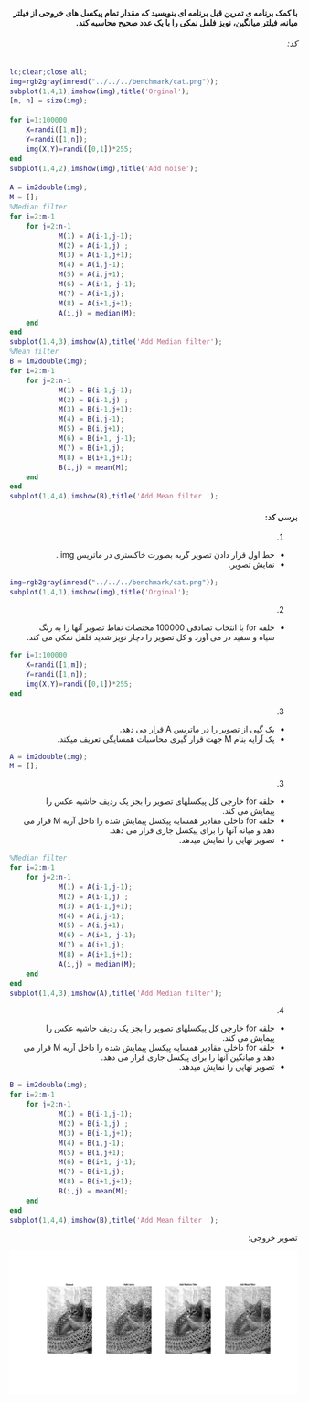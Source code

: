 <div dir="rtl">

####  با کمک برنامه ی تمرین قبل برنامه ای بنویسید که مقدار تمام پیکسل های خروجی از فیلتر میانه، فیلتر میانگین، نویز فلفل نمکی را با یک عدد صحیح محاسبه کند. <br />



###### کد:
</div>

```matlab
lc;clear;close all;
img=rgb2gray(imread("../../../benchmark/cat.png"));
subplot(1,4,1),imshow(img),title('Orginal');
[m, n] = size(img);
 
for i=1:100000
    X=randi([1,m]);
    Y=randi([1,n]);
    img(X,Y)=randi([0,1])*255;
end
subplot(1,4,2),imshow(img),title('Add noise');

A = im2double(img);
M = [];
%Median filter 
for i=2:m-1
    for j=2:n-1
            M(1) = A(i-1,j-1);
            M(2) = A(i-1,j) ;
            M(3) = A(i-1,j+1);
            M(4) = A(i,j-1);
            M(5) = A(i,j+1);
            M(6) = A(i+1, j-1);
            M(7) = A(i+1,j);
            M(8) = A(i+1,j+1);
            A(i,j) = median(M);
    end
end 
subplot(1,4,3),imshow(A),title('Add Median filter');
%Mean filter 
B = im2double(img);
for i=2:m-1
    for j=2:n-1
            M(1) = B(i-1,j-1);
            M(2) = B(i-1,j) ;
            M(3) = B(i-1,j+1);
            M(4) = B(i,j-1);
            M(5) = B(i,j+1);
            M(6) = B(i+1, j-1);
            M(7) = B(i+1,j);
            M(8) = B(i+1,j+1);
            B(i,j) = mean(M);
    end
end 
subplot(1,4,4),imshow(B),title('Add Mean filter ');
```

<div dir="rtl">

#### برسی کد:

1.
- خط اول قرار دادن تصویر گربه بصورت خاکستری در ماتریس img .
- نمایش تصویر.
</div>

```matlab
img=rgb2gray(imread("../../../benchmark/cat.png"));
subplot(1,4,1),imshow(img),title('Orginal');
```
<div dir="rtl">

2.
- حلقه for با انتخاب تصادفی 100000 مختصات نقاط تصویر آنها را به رنگ سیاه و سفید در می آورد و کل تصویر را دچار نویز شدید فلفل نمکی می کند.<br />
</div>

```matlab
for i=1:100000
    X=randi([1,m]);
    Y=randi([1,n]);
    img(X,Y)=randi([0,1])*255;
end
```

<div dir="rtl">


3.
- یک گپی از تصویر را در ماتریس A قرار می دهد.
- یک آرایه بنام M جهت قرار گیری محاسبات همسایگی تعریف میکند.
</div>

```matlab
A = im2double(img);
M = [];
```
<div dir="rtl">

3.
- حلقه for خارجی کل پیکسلهای تصویر را بجز یک ردیف حاشیه عکس را پیمایش می کند.
- حلقه for داخلی مقادیر همسایه پیکسل پیمایش شده را داخل آریه M  قرار می دهد و میانه آنها را برای پیکسل جاری قرار می دهد.
- تصویر نهایی را نمایش میدهد.
</div>

```matlab
%Median filter 
for i=2:m-1
    for j=2:n-1
            M(1) = A(i-1,j-1);
            M(2) = A(i-1,j) ;
            M(3) = A(i-1,j+1);
            M(4) = A(i,j-1);
            M(5) = A(i,j+1);
            M(6) = A(i+1, j-1);
            M(7) = A(i+1,j);
            M(8) = A(i+1,j+1);
            A(i,j) = median(M);
    end
end 
subplot(1,4,3),imshow(A),title('Add Median filter');
```
<div dir="rtl">

4.
- حلقه for خارجی کل پیکسلهای تصویر را بجز یک ردیف حاشیه عکس را پیمایش می کند.
- حلقه for داخلی مقادیر همسایه پیکسل پیمایش شده را داخل آریه M  قرار می دهد و میانگین آنها را برای پیکسل جاری قرار می دهد.
- تصویر نهایی را نمایش میدهد.
</div>

```matlab
B = im2double(img);
for i=2:m-1
    for j=2:n-1
            M(1) = B(i-1,j-1);
            M(2) = B(i-1,j) ;
            M(3) = B(i-1,j+1);
            M(4) = B(i,j-1);
            M(5) = B(i,j+1);
            M(6) = B(i+1, j-1);
            M(7) = B(i+1,j);
            M(8) = B(i+1,j+1);
            B(i,j) = mean(M);
    end
end 
subplot(1,4,4),imshow(B),title('Add Mean filter ');
```
<div dir="rtl">
تصویر خروجی:<br />
</div>

![Image of Yaktocat](result.jpg)